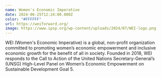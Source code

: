 ```yaml
---
name: Women's Economic Imperative
date: 2024-06-25T12:24:00.000Z
color: "#FFFFFF"
url: https://weiforward.org/
image: https://www.ipsp.org/wp-content/uploads/2024/07/WEI-logo.png
---
```

​WEI (Women's Economic Imperative) is a global, non-profit organization committed to promoting women’s economic empowerment and inclusive economic growth for the benefit of all in society. Founded in 2018, WEI responds to the Call to Action of the United Nations Secretary-General’s (UNSG) High-Level Panel on Women’s Economic Empowerment on Sustainable Development Goal 5.
